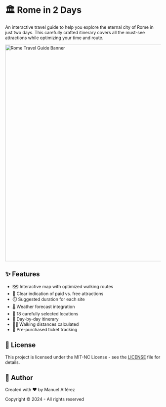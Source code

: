 # 🏛️ Rome in 2 Days

An interactive travel guide to help you explore the eternal city of Rome in just two days. This carefully crafted itinerary covers all the must-see attractions while optimizing your time and route.

<img src="https://ik.imagekit.io/manuelalferez/portfolio/projects/62shots_so_XZws7vnoO.jpeg?updatedAt=1734432346056" alt="Rome Travel Guide Banner" width="700" style="display: block; margin: 0 auto;">

## ✨ Features

- 🗺️ Interactive map with optimized walking routes
- 🎫 Clear indication of paid vs. free attractions
- ⏱️ Suggested duration for each site
- 🌡️ Weather forecast integration
- 📍 18 carefully selected locations
- 📅 Day-by-day itinerary
- 🚶‍♂️ Walking distances calculated
- 🎯 Pre-purchased ticket tracking

## 📝 License

This project is licensed under the MIT-NC License - see the [LICENSE](LICENSE) file for details.

## 👤 Author

Created with ❤️ by Manuel Alférez

Copyright © 2024 - All rights reserved 
